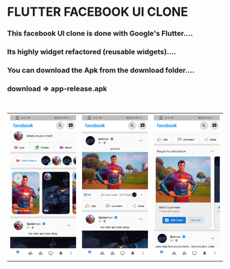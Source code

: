 # FLUTTER FACEBOOK UI CLONE
### This facebook UI clone is done with Google's Flutter....
### Its highly widget refactored (reusable widgets)....
### You can download the Apk from the download folder....
### download => app-release.apk
<br>

<table
            border=0>
  <tr>
    <th><img src="assets/screenshots/s1.jpg"
    ></th>
    <th><img src="assets/screenshots/s2.jpg"
     ></th>
    <th><img src="assets/screenshots/s3.jpg"
    ></th>
  </tr>
  <tr>

